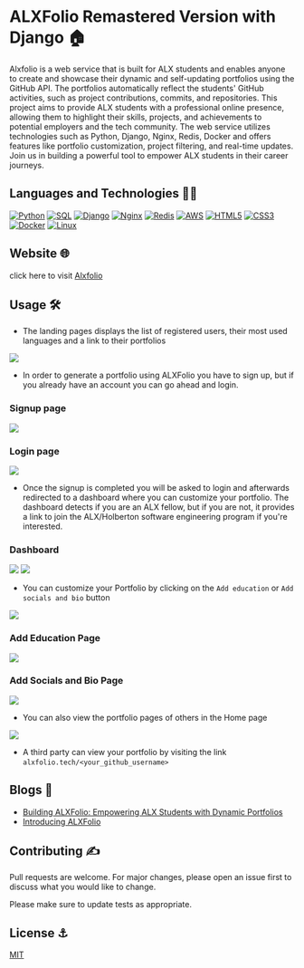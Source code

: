 # ALXFolio Remastered Version with Django 🏠

Alxfolio is a web service that is built for ALX students and enables anyone to create and showcase their dynamic and self-updating portfolios using the GitHub API. The portfolios automatically reflect the students' GitHub activities, such as project contributions, commits, and repositories. This project aims to provide ALX students with a professional online presence, allowing them to highlight their skills, projects, and achievements to potential employers and the tech community. The web service utilizes technologies such as Python, Django, Nginx, Redis, Docker and offers features like portfolio customization, project filtering, and real-time updates. Join us in building a powerful tool to empower ALX students in their career journeys.

## Languages and Technologies 👨‍💻
[![Python](https://img.shields.io/badge/python-3670A0?style=for-the-badge&logo=python&logoColor=ffdd54)](https://github.com/dukeofhazardz/ALXFolio-Remaster)
[![SQL](https://img.shields.io/badge/sql-black?style=for-the-badge&logo=mysql)](https://github.com/dukeofhazardz/ALXFolio-Remaster)
[![Django](https://img.shields.io/badge/django-%23092E20.svg?style=for-the-badge&logo=django&logoColor=white)](https://github.com/dukeofhazardz/ALXFolio-Remaster)
[![Nginx](https://img.shields.io/badge/nginx-black?style=for-the-badge&logo=nginx&color=black)](https://github.com/dukeofhazardz/ALXFolio-Remaster)
[![Redis](https://img.shields.io/badge/Redis-black?style=for-the-badge&logo=redis)](https://github.com/dukeofhazardz/ALXFolio-Remaster)
[![AWS](https://img.shields.io/badge/AWS-%23FF9900.svg?style=for-the-badge&logo=amazon-aws&logoColor=white)](https://github.com/dukeofhazardz/ALXFolio-Remaster)
[![HTML5](https://img.shields.io/badge/html5-%23E34F26.svg?style=for-the-badge&logo=html5&logoColor=white)](https://github.com/dukeofhazardz/ALXFolio-Remaster)
[![CSS3](https://img.shields.io/badge/css3-%231572B6.svg?style=for-the-badge&logo=css3&logoColor=white)](https://github.com/dukeofhazardz/ALXFolio-Remaster)
[![Docker](https://img.shields.io/badge/docker-%232496ED?style=for-the-badge&logo=docker&logoColor=black)](https://github.com/dukeofhazardz/ALXFolio-Remaster)
[![Linux](https://img.shields.io/badge/linux-black?style=for-the-badge&logo=Linux)](https://github.com/dukeofhazardz/ALXFolio-Remaster)

## Website 🌐

click here to visit [Alxfolio](www.alxfolio.tech)

## Usage 🛠️
- The landing pages displays the list of registered users, their most used languages and a link to their portfolios

![](https://github.com/dukeofhazardz/Alxfolio/blob/main/assets/alxfolio_img_1.jpg)
- In order to generate a portfolio using ALXFolio you have to sign up, but if you already have an account you can go ahead and login.<br/>

### Signup page

![](https://github.com/dukeofhazardz/Alxfolio/blob/main/assets/alxfolio_img_3.jpg)

### Login page
![](https://github.com/dukeofhazardz/Alxfolio/blob/main/assets/alxfolio_img.jpg)
- Once the signup is completed you will be asked to login and afterwards redirected to a dashboard where you can customize your portfolio. The dashboard detects if you are an ALX fellow, but if you are not, it provides a link to join the ALX/Holberton software engineering program if you're interested.

### Dashboard

![](https://github.com/dukeofhazardz/Alxfolio/blob/main/assets/alxfolio_img_5.jpg)
![](https://github.com/dukeofhazardz/Alxfolio/blob/main/assets/alxfolio_img_6.jpg)

- You can customize your Portfolio by clicking on the `Add education` or `Add socials and bio` button

![](https://github.com/dukeofhazardz/Alxfolio/blob/main/assets/alxfolio_img_7.jpg)


### Add Education Page
![](https://github.com/dukeofhazardz/Alxfolio/blob/main/assets/alxfolio_img_8.jpg)

### Add Socials and Bio Page

![](https://github.com/dukeofhazardz/Alxfolio/blob/main/assets/alxfolio_img_9.jpg)

- You can also view the portfolio pages of others in the Home page

![](https://github.com/dukeofhazardz/Alxfolio/blob/main/assets/alxfolio_img_10.jpg)

- A third party can view your portfolio by visiting the link `alxfolio.tech/<your_github_username>`

## Blogs 📰
- [Building ALXFolio: Empowering ALX Students with Dynamic Portfolios](https://dev.to/dukeofhazardz/building-alxfolio-empowering-alx-students-with-dynamic-portfolios-8gb)
- [Introducing ALXFolio](https://jamesononiwu.substack.com/p/introducing-alxfolio?sd=pf)

## Contributing ✍️

Pull requests are welcome. For major changes, please open an issue first
to discuss what you would like to change.

Please make sure to update tests as appropriate.

## License ⚓

[MIT](https://github.com/dukeofhazardz/Alxfolio/blob/main/LICENSE)
